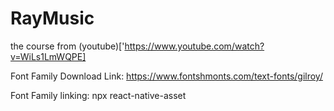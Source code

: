 # RayMusic

the course from (youtube)['https://www.youtube.com/watch?v=WiLs1LmWQPE]

Font Family Download Link:
https://www.fontshmonts.com/text-fonts/gilroy/

Font Family linking:
npx react-native-asset
